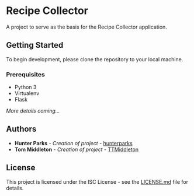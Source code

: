 # Recipe Collector

A project to serve as the basis for the Recipe Collector application.

## Getting Started

To begin development, please clone the repository to your local machine.

### Prerequisites

* Python 3
* Virtualenv
* Flask

*More details coming...*

## Authors

* **Hunter Parks** - *Creation of project* - [hunterparks](https://github.com/hunterparks)
* **Tom Middleton** - *Creation of project* - [TTMiddleton](https://github.com/TTMiddleton)

## License

This project is licensed under the ISC License - see the [LICENSE.md](LICENSE.md) file for details.

